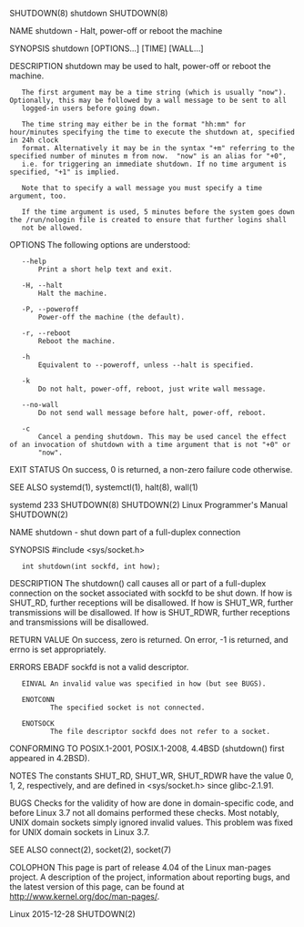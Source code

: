 SHUTDOWN(8)                                                          shutdown                                                          SHUTDOWN(8)

NAME
       shutdown - Halt, power-off or reboot the machine

SYNOPSIS
       shutdown [OPTIONS...] [TIME] [WALL...]

DESCRIPTION
       shutdown may be used to halt, power-off or reboot the machine.

       The first argument may be a time string (which is usually "now"). Optionally, this may be followed by a wall message to be sent to all
       logged-in users before going down.

       The time string may either be in the format "hh:mm" for hour/minutes specifying the time to execute the shutdown at, specified in 24h clock
       format. Alternatively it may be in the syntax "+m" referring to the specified number of minutes m from now.  "now" is an alias for "+0",
       i.e. for triggering an immediate shutdown. If no time argument is specified, "+1" is implied.

       Note that to specify a wall message you must specify a time argument, too.

       If the time argument is used, 5 minutes before the system goes down the /run/nologin file is created to ensure that further logins shall
       not be allowed.

OPTIONS
       The following options are understood:

       --help
           Print a short help text and exit.

       -H, --halt
           Halt the machine.

       -P, --poweroff
           Power-off the machine (the default).

       -r, --reboot
           Reboot the machine.

       -h
           Equivalent to --poweroff, unless --halt is specified.

       -k
           Do not halt, power-off, reboot, just write wall message.

       --no-wall
           Do not send wall message before halt, power-off, reboot.

       -c
           Cancel a pending shutdown. This may be used cancel the effect of an invocation of shutdown with a time argument that is not "+0" or
           "now".

EXIT STATUS
       On success, 0 is returned, a non-zero failure code otherwise.

SEE ALSO
       systemd(1), systemctl(1), halt(8), wall(1)

systemd 233                                                                                                                            SHUTDOWN(8)
SHUTDOWN(2)                                                  Linux Programmer's Manual                                                 SHUTDOWN(2)

NAME
       shutdown - shut down part of a full-duplex connection

SYNOPSIS
       #include <sys/socket.h>

       int shutdown(int sockfd, int how);

DESCRIPTION
       The  shutdown()  call  causes  all  or  part  of  a full-duplex connection on the socket associated with sockfd to be shut down.  If how is
       SHUT_RD, further receptions will be disallowed.  If how is SHUT_WR, further transmissions will be disallowed.  If how is SHUT_RDWR, further
       receptions and transmissions will be disallowed.

RETURN VALUE
       On success, zero is returned.  On error, -1 is returned, and errno is set appropriately.

ERRORS
       EBADF  sockfd is not a valid descriptor.

       EINVAL An invalid value was specified in how (but see BUGS).

       ENOTCONN
              The specified socket is not connected.

       ENOTSOCK
              The file descriptor sockfd does not refer to a socket.

CONFORMING TO
       POSIX.1-2001, POSIX.1-2008, 4.4BSD (shutdown() first appeared in 4.2BSD).

NOTES
       The constants SHUT_RD, SHUT_WR, SHUT_RDWR have the value 0, 1, 2, respectively, and are defined in <sys/socket.h> since glibc-2.1.91.

BUGS
       Checks  for  the  validity  of  how  are  done  in domain-specific code, and before Linux 3.7 not all domains performed these checks.  Most
       notably, UNIX domain sockets simply ignored invalid values.  This problem was fixed for UNIX domain sockets in Linux 3.7.

SEE ALSO
       connect(2), socket(2), socket(7)

COLOPHON
       This page is part of release 4.04 of the Linux man-pages project.  A description of the project, information about reporting bugs, and  the
       latest version of this page, can be found at http://www.kernel.org/doc/man-pages/.

Linux                                                               2015-12-28                                                         SHUTDOWN(2)
